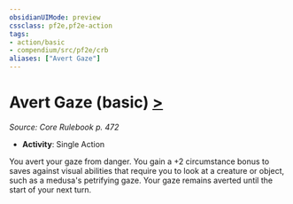 ```yaml
---
obsidianUIMode: preview
cssclass: pf2e,pf2e-action
tags:
- action/basic
- compendium/src/pf2e/crb
aliases: ["Avert Gaze"]
---
```

# Avert Gaze (basic) [>](../core-rulebook/chapter-9-playing-the-game.md#Actions "Single Action")
*Source: Core Rulebook p. 472*  


- **Activity**: Single Action

You avert your gaze from danger. You gain a +2 circumstance bonus to saves against visual abilities that require you to look at a creature or object, such as a medusa's petrifying gaze. Your gaze remains averted until the start of your next turn.